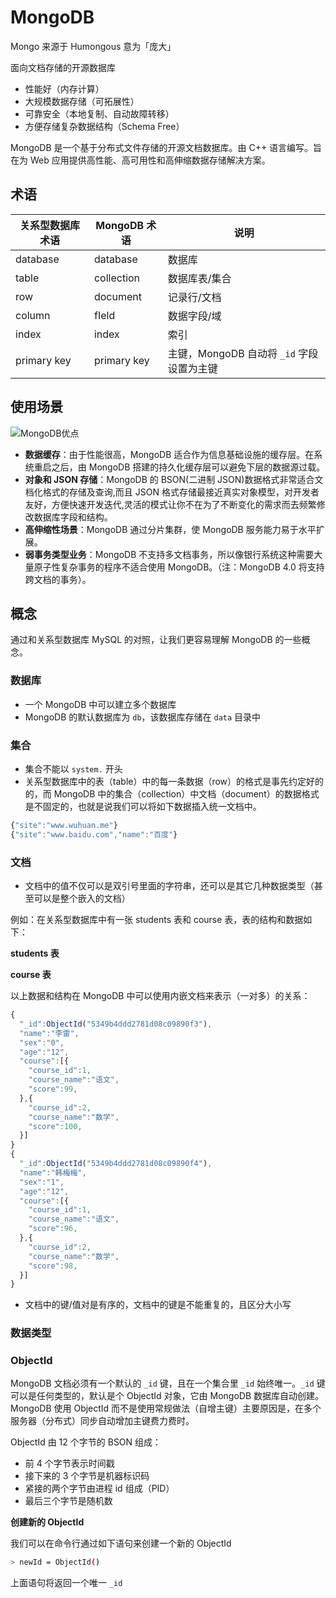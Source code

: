 # MongoDB

Mongo 来源于 Humongous 意为「庞大」

面向文档存储的开源数据库

- 性能好（内存计算）
- 大规模数据存储（可拓展性）
- 可靠安全（本地复制、自动故障转移）
- 方便存储复杂数据结构（Schema Free）

MongoDB 是一个基于分布式文件存储的开源文档数据库。由 C++ 语言编写。旨在为 Web 应用提供高性能、高可用性和高伸缩数据存储解决方案。

## 术语

| 关系型数据库术语 | MongoDB 术语 | 说明                                      |
| ---------------- | ------------ | ----------------------------------------- |
| database         | database     | 数据库                                    |
| table            | collection   | 数据库表/集合                             |
| row              | document     | 记录行/文档                               |
| column           | fIeld        | 数据字段/域                               |
| index            | index        | 索引                                      |
| primary key      | primary key  | 主键，MongoDB 自动将 `_id` 字段设置为主键 |

## 使用场景

![MongoDB优点](../../snapshots/mongodb-advantage.png)

- **数据缓存**：由于性能很高，MongoDB 适合作为信息基础设施的缓存层。在系统重启之后，由 MongoDB 搭建的持久化缓存层可以避免下层的数据源过载。
- **对象和 JSON 存储**：MongoDB 的 BSON(二进制 JSON)数据格式非常适合文档化格式的存储及查询,而且 JSON 格式存储最接近真实对象模型，对开发者友好，方便快速开发迭代,灵活的模式让你不在为了不断变化的需求而去频繁修改数据库字段和结构。
- **高伸缩性场景**：MongoDB 通过分片集群，使 MongoDB 服务能力易于水平扩展。
- **弱事务类型业务**：MongoDB 不支持多文档事务，所以像银行系统这种需要大量原子性复杂事务的程序不适合使用 MongoDB。（注：MongoDB 4.0 将支持跨文档的事务）。

## 概念

通过和关系型数据库 MySQL 的对照，让我们更容易理解 MongoDB 的一些概念。

### 数据库

- 一个 MongoDB 中可以建立多个数据库
- MongoDB 的默认数据库为 `db`，该数据库存储在 `data` 目录中

### 集合

- 集合不能以 `system.` 开头
- 关系型数据库中的表（table）中的每一条数据（row）的格式是事先约定好的的，而 MongoDB 中的集合（collection）中文档（document）的数据格式是不固定的，也就是说我们可以将如下数据插入统一文档中。

```js
{"site":"www.wuhuan.me"}
{"site":"www.baidu.com","name":"百度"}
```

### 文档

- 文档中的值不仅可以是双引号里面的字符串，还可以是其它几种数据类型（甚至可以是整个嵌入的文档）

例如：在关系型数据库中有一张 students 表和 course 表，表的结构和数据如下：

**students 表**

**course 表**

以上数据和结构在 MongoDB 中可以使用内嵌文档来表示（一对多）的关系：

```js
{
  "_id":ObjectId("5349b4ddd2781d08c09890f3"),
  "name":"李雷",
  "sex":"0",
  "age":"12",
  "course":[{
    "course_id":1,
    "course_name":"语文",
    "score":99,
  },{
    "course_id":2,
    "course_name":"数学",
    "score":100,
  }]
}
{
  "_id":ObjectId("5349b4ddd2781d08c09890f4"),
  "name":"韩梅梅",
  "sex":"1",
  "age":"12",
  "course":[{
    "course_id":1,
    "course_name":"语文",
    "score":96,
  },{
    "course_id":2,
    "course_name":"数学",
    "score":98,
  }]
}
```

- 文档中的键/值对是有序的，文档中的键是不能重复的，且区分大小写

### 数据类型

### ObjectId

MongoDB 文档必须有一个默认的 `_id` 键，且在一个集合里 `_id` 始终唯一。`_id` 键可以是任何类型的，默认是个 ObjectId 对象，它由 MongoDB 数据库自动创建。MongoDB 使用 ObjectId 而不是使用常规做法（自增主键）主要原因是，在多个服务器（分布式）同步自动增加主键费力费时。

ObjectId 由 12 个字节的 BSON 组成：

- 前 4 个字节表示时间戳
- 接下来的 3 个字节是机器标识码
- 紧接的两个字节由进程 id 组成（PID）
- 最后三个字节是随机数

**创建新的 ObjectId**

我们可以在命令行通过如下语句来创建一个新的 ObjectId

```sh
> newId = ObjectId()
```

上面语句将返回一个唯一 `_id`
